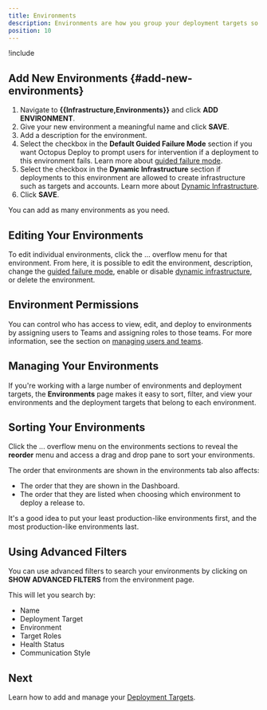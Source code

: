 ```yaml
---
title: Environments
description: Environments are how you group your deployment targets so you can promote your software through different phases, for instance, into Development, then Test, and finally into Production.
position: 10
---
```


!include <environments>

## Add New Environments {#add-new-environments}

1. Navigate to **{{Infrastructure,Environments}}** and click **ADD ENVIRONMENT**.
1. Give your new environment a meaningful name and click **SAVE**.
1. Add a description for the environment.
1. Select the checkbox in the **Default Guided Failure Mode** section if you want Octopus Deploy to prompt users for intervention if a deployment to this environment fails. Learn more about [guided failure mode](/docs/managing-releases/guided-failures.md).
1. Select the checkbox in the **Dynamic Infrastructure** section if deployments to this environment are allowed to create infrastructure such as targets and accounts. Learn more about [Dynamic Infrastructure](docs/infrastructure/deployment-targets/dynamic-infrastructure/index.md).
1. Click **SAVE**.

You can add as many environments as you need.

## Editing Your Environments

To edit individual environments, click the ... overflow menu for that environment. From here, it is possible to edit the environment, description, change the [guided failure mode](#guided-failure-mode), enable or disable [dynamic infrastructure](#dynamic-infrastructure), or delete the environment.

## Environment Permissions

You can control who has access to view, edit, and deploy to environments by assigning users to Teams and assigning roles to those teams. For more information, see the section on [managing users and teams](/docs/administration/managing-users-and-teams/index.md).

## Managing Your Environments

If you're working with a large number of environments and deployment targets, the **Environments** page makes it easy to sort, filter, and view your environments and the deployment targets that belong to each environment.

## Sorting Your Environments

Click the ... overflow menu on the environments sections to reveal the **reorder** menu and access a drag and drop pane to sort your environments.

The order that environments are shown in the environments tab also affects:

- The order that they are shown in the Dashboard.
- The order that they are listed when choosing which environment to deploy a release to.

It's a good idea to put your least production-like environments first, and the most production-like environments last.

## Using Advanced Filters

You can use advanced filters to search your environments by clicking on **SHOW ADVANCED FILTERS** from the environment page.

This will let you search by:

- Name
- Deployment Target
- Environment
- Target Roles
- Health Status
- Communication Style

## Next

Learn how to add and manage your [Deployment Targets](/docs/infrastructure/deployment-targets/index.md).
